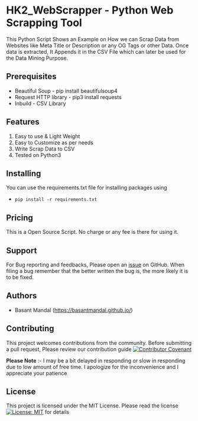 # HK2_WebScrapper - Python Web Scrapping Tool
This Python Script Shows an Example on How we can Scrap Data from Websites like Meta Title or Description or any OG Tags or other Data. Once data is extracted, It Appends it in the CSV File which can later be used for the Data Mining Purpose.

## Prerequisites
- Beautiful Soup - pip install beautifulsoup4
- Request HTTP library - pip3 install requests
- Inbuild - CSV Library

## Features
1. Easy to use & Light Weight
2. Easy to Customize as per needs
3. Write Scrap Data to CSV
4. Tested on Python3

## Installing
You can use the requirements.txt file for installing packages using

- `pip install -r requirements.txt`

## Pricing
This is a Open Source Script. No charge or any fee is there for using it.

## Support
For Bug reporting and feedbacks, Please open an [issue](https://github.com/basantmandal/HK2-WebScrapper/issues) on GitHub. When filing a bug remember that the better written the bug is, the more likely it is to be fixed.

## Authors
- Basant Mandal (https://basantmandal.github.io/)

## Contributing
This project welcomes contributions from the community. Before submitting a pull request, Please review our contribution guide [![Contributor Covenant](https://img.shields.io/badge/Contributor%20Covenant-2.1-4baaaa.svg)](/CODE_OF_CONDUCT.md)

**Please Note** :- I may be a bit delayed in responding or slow in responding due to low amount of free time. I apologize for the inconvenience and I appreciate your patience

## License
This project is licensed under the MIT License. Please read the license [![License: MIT](https://img.shields.io/badge/License-MIT-yellow.svg)](/LICENSE.md) for details